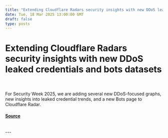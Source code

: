 ```yaml
---
title: "Extending Cloudflare Radars security insights with new DDoS leaked credentials and bots datasets"
date: Tue, 18 Mar 2025 13:00:00 GMT
draft: false
type: posts
---
```

# Extending Cloudflare Radars security insights with new DDoS leaked credentials and bots datasets

<br/>

<br/>
For Security Week 2025, we are adding several new DDoS-focused graphs, new insights into leaked credential trends, and a new Bots page to Cloudflare Radar.

#### [Source](https://blog.cloudflare.com/cloudflare-radar-ddos-leaked-credentials-bots/)

<br/>
---
